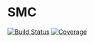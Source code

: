 # SMC

[![Build Status](https://travis-ci.com/dereklhansen/SMC.jl.svg?branch=master)](https://travis-ci.com/dereklhansen/SMC.jl)
[![Coverage](https://codecov.io/gh/dereklhansen/SMC.jl/branch/master/graph/badge.svg)](https://codecov.io/gh/dereklhansen/SMC.jl)
